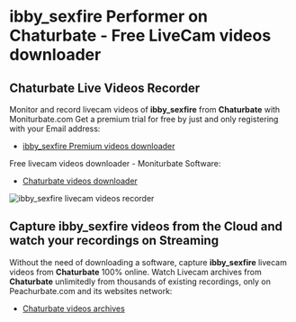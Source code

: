 # ibby_sexfire Performer on Chaturbate - Free LiveCam videos downloader

## Chaturbate Live Videos Recorder

Monitor and record livecam videos of **ibby_sexfire** from **Chaturbate** with Moniturbate.com
Get a premium trial for free by just and only registering with your Email address:
* [ibby_sexfire Premium videos downloader](https://moniturbate.com/request-demo-licence-key.html)

Free livecam videos downloader - Moniturbate Software:
* [Chaturbate videos downloader](https://moniturbate.com/moniturbate-download-software.html)

![ibby_sexfire livecam videos recorder](https://peachurnet.com/templates/moniturbate-software.png)


## Capture ibby_sexfire videos from the Cloud and watch your recordings on Streaming

Without the need of downloading a software, capture **ibby_sexfire** livecam videos from **Chaturbate** 100% online.
Watch Livecam archives from **Chaturbate** unlimitedly from thousands of existing recordings, only on Peachurbate.com and its websites network:
* [Chaturbate videos archives](https://peachurnet.com/)